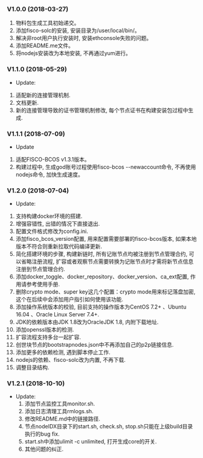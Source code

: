 ### V1.0.0 (2018-03-27)  

1. 物料包生成工具初始递交。  
2. 添加fisco-solc的安装, 安装目录为/user/local/bin/。  
3. 解决非root用户执行安装时, 安装ethconsole失败的问题。 
4. 添加README.me文件。   
5. 将nodejs安装改为本地安装, 不再通过yum进行。 

### V1.1.0 (2018-05-29)  
* Update:  
1. 适配新的连接管理机制.  
2. 文档更新.  
3. 新的连接管理导致的证书管理机制修改, 每个节点证书在构建安装包过程中生成.  

### V1.1.1 (2018-07-09)
* Update
1. 适配FISCO-BCOS v1.3.1版本。
2. 构建过程中, 生成god账号过程使用fisco-bcos --newaccount命令, 不再使用nodejs命令, 加快生成速度。

### V1.2.0 (2018-07-04) 
* Update:
1. 支持构建docker环境的搭建. 
2. 增强容错性, 出错的情况下直接退出. 
3. 配置文件格式修改为config.ini. 
3. 添加fisco_bcos_version配置, 用来配置需要部署的fisco-bcos版本, 如果本地版本不符合则重新拉取代码编译更新.  
4. 简化搭建环境的步骤, 构建新链时, 所有记账节点均被注册到节点管理合约, 可以省略注册流程, 扩容或者观察节点需要转换为记账节点时才需将新节点信息注册到节点管理合约. 
5. 添加docker_toggle、docker_repository、docker_version、ca_ext配置, 作用请参考使用手册. 
6. 删除crypto mode、super key这几个配置：crypto mode用来标记落盘加密, 这个在后续中会添加用户指引如何使用该功能. 
7. 添加操作系统版本的校验, 目前支持的操作版本为CentOS 7.2+ 、Ubuntu 16.04 、Oracle Linux Server 7.4+.
7. JDK的依赖版本由JDK 1.8改为OracleJDK 1.8, 内附下载地址.  
8. 添加openssl版本的检测.
9. 扩容流程支持多台一起扩容.
10. 创世块节点的bootstrapnodes.json中不再添加自己的p2p链接信息.  
11. 添加更多的依赖检测, 遇到脚本停止工作.  
12. nodejs的依赖、fisco-solc改为内置, 不再下载.  
13. 调整目录结构.

### V1.2.1 (2018-10-10)
* Update:
  1. 添加节点监控工具monitor.sh.
  2. 添加日志清理工具rmlogs.sh.
  3. 修改README.md中的链接路径.
  4. 节点nodeIDX目录下的start.sh, check.sh, stop.sh只能在上级build目录执行的bug fix.
  5. start.sh中添加ulimit -c unlimited, 打开生成core的开关.
  6. 其他问题的纠正.